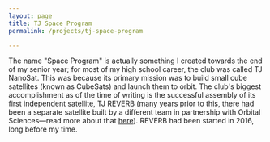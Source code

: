 ```yaml
---
layout: page
title: TJ Space Program
permalink: /projects/tj-space-program

---
```


The name "Space Program" is actually something I created towards the end of my senior year; for most of my high school career, the club was called TJ NanoSat. This was because its primary mission was to build small cube satellites (known as CubeSats) and launch them to orbit. The club's biggest accomplishment as of the time of writing is the successful assembly of its first independent satellite, TJ REVERB (many years prior to this, there had been a separate satellite built by a different team in partnership with Orbital Sciences—read more about that [here](https://www.washingtonpost.com/local/education/fairfax-county-students-build-first-satellite-sent-to-space/2013/11/19/015db0ea-508f-11e3-9fe0-fd2ca728e67c_story.html)). REVERB had been started in 2016, long before my time.